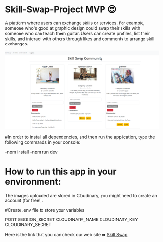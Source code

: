 # Skill-Swap-Project MVP  :heart_eyes:
A platform where users can exchange skills or services. For example, someone who's good at graphic design could swap their skills with someone who can teach them guitar. Users can create profiles, list their skills, and interact with others through likes and comments to arrange skill exchanges.


![alt text](./public/images/Skill-swap.png)


#In order to install all dependencies, and then run the application, type the following commands in your console:

-npm install
-npm run dev

# How to run this app in your environment:
The images uplouded are stored in Cloudinary, you might need to create an account (for free!).

#Create .env file to store your variables

PORT
SESSION_SECRET
CLOUDINARY_NAME
CLOUDINARY_KEY
CLOUDINARY_SECRET


Here is the link that you can check our web site :arrow_right:
 [Skill Swap]( https://skill-swap.adaptable.app/)
